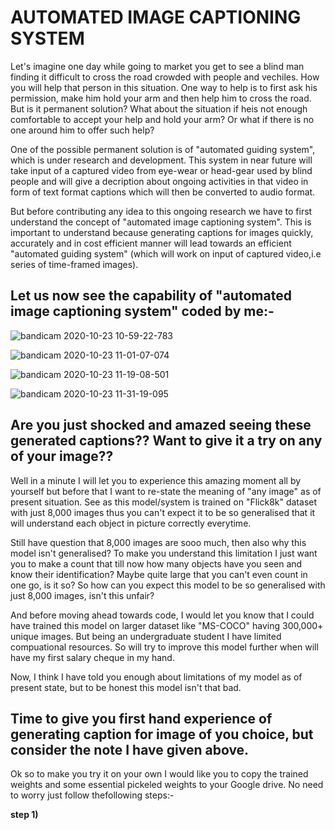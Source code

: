 # AUTOMATED IMAGE CAPTIONING SYSTEM

Let's imagine one day while going to market you get to see a blind man finding it difficult to cross the road crowded with people and vechiles. How you will help that person in this situation. One way to help is to first ask his permission, make him hold your arm and then help him to cross the road. But is it permanent solution? What about the situation if heis not enough comfortable to accept your help and hold your arm? Or what if there is no one around him to offer such help?

One of the possible permanent solution is of "automated guiding system", which is under research and development. This system in near future will take input of a captured video from eye-wear or head-gear used by blind people and will give a decription about ongoing activities in that video in form of text format captions which will then be converted to audio format. 

But before contributing any idea to this ongoing research we have to first understand the concept of "automated image captioning system". This is important to understand because generating captions for images quickly, accurately and in cost efficient manner will lead towards an efficient "automated guiding system" (which will work on input of captured video,i.e series of time-framed images).

## Let us now see the capability of "automated image captioning system" coded by me:-

![bandicam 2020-10-23 10-59-22-783](https://user-images.githubusercontent.com/71775151/96964503-30691400-1528-11eb-9b5a-821e9984aa33.jpg)

![bandicam 2020-10-23 11-01-07-074](https://user-images.githubusercontent.com/71775151/96965333-97d39380-1529-11eb-8f0e-1ac51c337c4d.jpg)

![bandicam 2020-10-23 11-19-08-501](https://user-images.githubusercontent.com/71775151/96965388-b0dc4480-1529-11eb-89d9-5c3dbb037e0d.jpg)

![bandicam 2020-10-23 11-31-19-095](https://user-images.githubusercontent.com/71775151/96965447-cb162280-1529-11eb-8d54-4b1932950972.jpg)

## Are you just shocked and amazed seeing these generated captions?? Want to give it a try on any of your image?? 

Well in a minute I will let you to experience this amazing moment all by yourself but before that I want to re-state the meaning of "any image" as of present situation. See as this model/system is trained on "Flick8k" dataset with just 8,000 images thus you can't expect it to be so generalised that it will understand each object in picture correctly everytime. 

Still have question that 8,000 images are sooo much, then also why this model isn't generalised? To make you understand this limitation I just want you to make a count that till now how many objects have you seen and know their identification? Maybe quite large that you can't even count in one go, is it so? So how can you expect this model to be so generalised with just 8,000 images, isn't this unfair?   

And before moving ahead towards code, I would let you know that I could have trained this model on larger dataset like "MS-COCO" having 300,000+ unique images. But being an undergraduate student I have limited compuational resources. So will try to improve this model further when will have my first salary cheque in my hand.

Now, I think I have told you enough about limitations of my model as of present state, but to be honest this model isn't that bad.

## Time to give you first hand experience of generating caption for image of you choice, but consider the note I have given above.
Ok so to make you try it on your own I would like you to copy the trained weights and some essential pickeled weights to your Google drive. No need to worry just follow thefollowing steps:-

**step 1)**
